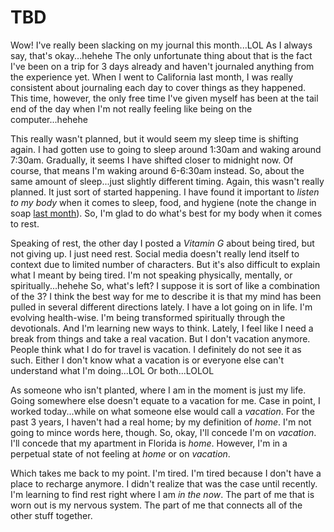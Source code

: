 # TBD

Wow! I've really been slacking on my journal this month...LOL As I always say, that's okay...hehehe The only unfortunate thing about that is the fact I've been on a trip for 3 days already and haven't journaled anything from the experience yet. When I went to California last month, I was really consistent about journaling each day to cover things as they happened. This time, however, the only free time I've given myself has been at the tail end of the day when I'm not really feeling like being on the computer...hehehe

This really wasn't planned, but it would seem my sleep time is shifting again. I had gotten use to going to sleep around 1:30am and waking around 7:30am. Gradually, it seems I have shifted closer to midnight now. Of course, that means I'm waking around 6-6:30am instead. So, about the same amount of sleep...just slightly different timing. Again, this wasn't really planned. It just sort of started happening. I have found it important to *listen to my body* when it comes to sleep, food, and hygiene (note the change in soap [last month](../07/29_new-soap-connected-journeys-and-wrong-choices)). So, I'm glad to do what's best for my body when it comes to rest.

Speaking of rest, the other day I posted a *Vitamin G* about being tired, but not giving up. I just need rest. Social media doesn't really lend itself to context due to limited number of characters. But it's also difficult to explain what I meant by being tired. I'm not speaking physically, mentally, or spiritually...hehehe So, what's left? I suppose it is sort of like a combination of the 3? I think the best way for me to describe it is that my mind has been pulled in several different directions lately. I have a lot going on in life. I'm evolving health-wise. I'm being transformed spiritually through the devotionals. And I'm learning new ways to think. Lately, I feel like I need a break from things and take a real vacation. But I don't vacation anymore. People think what I do for travel is vacation. I definitely do not see it as such. Either I don't know what a vacation is or everyone else can't understand what I'm doing...LOL Or both...LOLOL

As someone who isn't planted, where I am in the moment is just my life. Going somewhere else doesn't equate to a vacation for me. Case in point, I worked today...while on what someone else would call a *vacation*. For the past 3 years, I haven't had a real home; by my definition of *home*. I'm not going to mince words here, though. So, okay, I'll concede I'm on *vacation*. I'll concede that my apartment in Florida is *home*. However, I'm in a perpetual state of not feeling at *home* or on *vacation*.

Which takes me back to my point. I'm tired. I'm tired because I don't have a place to recharge anymore. I didn't realize that was the case until recently. I'm learning to find rest right where I am *in the now*. The part of me that is worn out is my nervous system. The part of me that connects all of the other stuff together.
